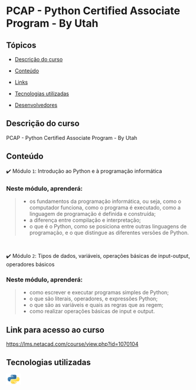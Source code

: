 # PCAP - Python Certified Associate Program - By Utah

## Tópicos 

- [Descrição do curso](#descrição-do-curso)

- [Conteúdo](#conteúdo)

- [Links](#link-para-acesso-ao-curso)

- [Tecnologias utilizadas](#tecnologias-utilizadas)

- [Desenvolvedores](#desenvolvedores)

## Descrição do curso 

PCAP - Python Certified Associate Program - By Utah

## Conteúdo

:heavy_check_mark: Módulo `1`: Introdução ao Python e à programação informática
### Neste módulo, aprenderá:
> - os fundamentos da programação informática, ou seja, como o computador funciona, como o programa é executado, como a linguagem de programação é definida e construída;
> - a diferença entre compilação e interpretação;
> - o que é o Python, como se posiciona entre outras linguagens de programação, e o que distingue as diferentes versões de Python.

<br>

:heavy_check_mark: Módulo `2`: Tipos de dados, variáveis, operações básicas de input-output, operadores básicos
### Neste módulo, aprenderá:
> - como escrever e executar programas simples de Python;
> - o que são literais, operadores, e expressões Python;
> - o que são as variáveis e quais as regras que as regem;
> - como realizar operações básicas de input e output.

## Link para acesso ao curso
https://lms.netacad.com/course/view.php?id=1070104

## Tecnologias utilizadas
<p>
<img align="center" alt="Renato-python" height="30" width="40" src="https://raw.githubusercontent.com/devicons/devicon/master/icons/python/python-original.svg">
</p>